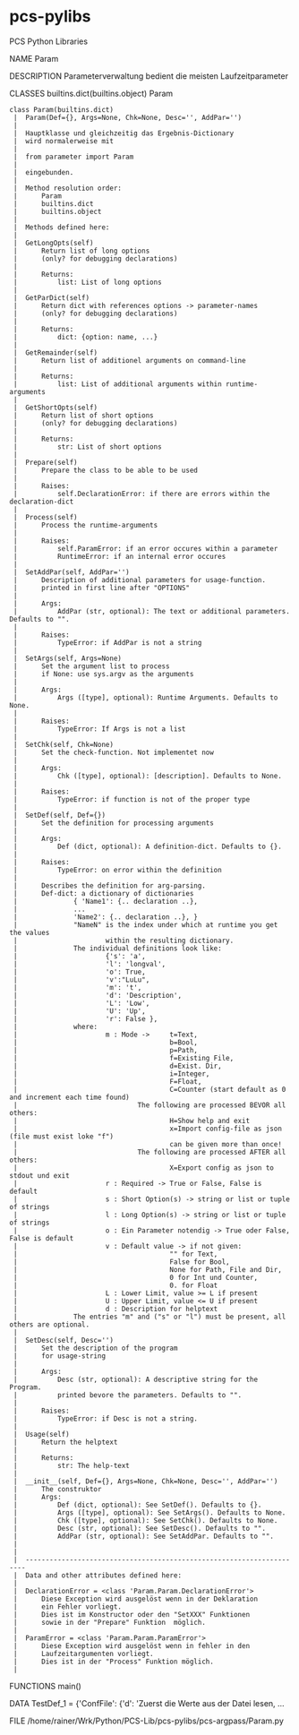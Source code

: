 # pcs-pylibs
PCS Python Libraries


NAME
    Param

DESCRIPTION
    Parameterverwaltung
            bedient die meisten Laufzeitparameter

CLASSES
    builtins.dict(builtins.object)
        Param
    
    class Param(builtins.dict)
     |  Param(Def={}, Args=None, Chk=None, Desc='', AddPar='')
     |  
     |  Hauptklasse und gleichzeitig das Ergebnis-Dictionary
     |  wird normalerweise mit
     |  
     |  from parameter import Param
     |  
     |  eingebunden.
     |  
     |  Method resolution order:
     |      Param
     |      builtins.dict
     |      builtins.object
     |  
     |  Methods defined here:
     |  
     |  GetLongOpts(self)
     |      Return list of long options
     |      (only? for debugging declarations)
     |      
     |      Returns:
     |          list: List of long options
     |  
     |  GetParDict(self)
     |      Return dict with references options -> parameter-names
     |      (only? for debugging declarations)
     |      
     |      Returns:
     |          dict: {option: name, ...}
     |  
     |  GetRemainder(self)
     |      Return list of additionel arguments on command-line
     |      
     |      Returns:
     |          list: List of additional arguments within runtime-arguments
     |  
     |  GetShortOpts(self)
     |      Return list of short options
     |      (only? for debugging declarations)
     |      
     |      Returns:
     |          str: List of short options
     |  
     |  Prepare(self)
     |      Prepare the class to be able to be used
     |      
     |      Raises:
     |          self.DeclarationError: if there are errors within the declaration-dict
     |  
     |  Process(self)
     |      Process the runtime-arguments
     |      
     |      Raises:
     |          self.ParamError: if an error occures within a parameter
     |          RuntimeError: if an internal error occures
     |  
     |  SetAddPar(self, AddPar='')
     |      Description of additional parameters for usage-function.
     |      printed in first line after "OPTIONS"
     |      
     |      Args:
     |          AddPar (str, optional): The text or additional parameters. Defaults to "".
     |      
     |      Raises:
     |          TypeError: if AddPar is not a string
     |  
     |  SetArgs(self, Args=None)
     |      Set the argument list to process
     |      if None: use sys.argv as the arguments
     |      
     |      Args:
     |          Args ([type], optional): Runtime Arguments. Defaults to None.
     |      
     |      Raises:
     |          TypeError: If Args is not a list
     |  
     |  SetChk(self, Chk=None)
     |      Set the check-function. Not implementet now
     |      
     |      Args:
     |          Chk ([type], optional): [description]. Defaults to None.
     |      
     |      Raises:
     |          TypeError: if function is not of the proper type
     |  
     |  SetDef(self, Def={})
     |      Set the definition for processing arguments
     |      
     |      Args:
     |          Def (dict, optional): A definition-dict. Defaults to {}.
     |      
     |      Raises:
     |          TypeError: on error within the definition
     |      
     |      Describes the definition for arg-parsing.
     |      Def-dict: a dictionary of dictionaries
     |              { 'Name1': {.. declaration ..}, 
     |              ...
     |              'Name2': {.. declaration ..}, }
     |              "NameN" is the index under which at runtime you get the values 
     |                      within the resulting dictionary.
     |              The individual definitions look like:
     |                      {'s': 'a',
     |                      'l': 'longval', 
     |                      'o': True, 
     |                      'v':"LuLu",
     |                      'm': 't',
     |                      'd': 'Description',
     |                      'L': 'Low', 
     |                      'U': 'Up', 
     |                      'r': False },
     |              where:
     |                      m : Mode ->     t=Text, 
     |                                      b=Bool, 
     |                                      p=Path, 
     |                                      f=Existing File, 
     |                                      d=Exist. Dir, 
     |                                      i=Integer, 
     |                                      F=Float, 
     |                                      C=Counter (start default as 0 and increment each time found)
     |                              The following are processed BEVOR all others:
     |                                      H=Show help and exit
     |                                      x=Import config-file as json (file must exist loke "f")
     |                                      can be given more than once!
     |                              The following are processed AFTER all others:
     |                                      X=Export config as json to stdout und exit
     |                      r : Required -> True or False, False is default
     |                      s : Short Option(s) -> string or list or tuple of strings
     |                      l : Long Option(s) -> string or list or tuple of strings
     |                      o : Ein Parameter notendig -> True oder False, False is default
     |                      v : Default value -> if not given: 
     |                                      "" for Text, 
     |                                      False for Bool, 
     |                                      None for Path, File and Dir,
     |                                      0 for Int und Counter, 
     |                                      0. for Float
     |                      L : Lower Limit, value >= L if present
     |                      U : Upper Limit, value <= U if present
     |                      d : Description for helptext
     |              The entries "m" and ("s" or "l") must be present, all others are optional.
     |  
     |  SetDesc(self, Desc='')
     |      Set the description of the program
     |      for usage-string
     |      
     |      Args:
     |          Desc (str, optional): A descriptive string for the Program.
     |          printed bevore the parameters. Defaults to "".
     |      
     |      Raises:
     |          TypeError: if Desc is not a string.
     |  
     |  Usage(self)
     |      Return the helptext
     |      
     |      Returns:
     |          str: The help-text
     |  
     |  __init__(self, Def={}, Args=None, Chk=None, Desc='', AddPar='')
     |      The construktor
     |      Args:
     |          Def (dict, optional): See SetDef(). Defaults to {}.
     |          Args ([type], optional): See SetArgs(). Defaults to None.
     |          Chk ([type], optional): See SetChk(). Defaults to None.
     |          Desc (str, optional): See SetDesc(). Defaults to "".
     |          AddPar (str, optional): See SetAddPar. Defaults to "".
     |  
     |  
     |  ----------------------------------------------------------------------
     |  Data and other attributes defined here:
     |  
     |  DeclarationError = <class 'Param.Param.DeclarationError'>
     |      Diese Exception wird ausgelöst wenn in der Deklaration
     |      ein Fehler vorliegt.
     |      Dies ist im Konstructor oder den "SetXXX" Funktionen
     |      sowie in der "Prepare" Funktion  möglich.
     |  
     |  ParamError = <class 'Param.Param.ParamError'>
     |      Diese Exception wird ausgelöst wenn in fehler in den
     |      Laufzeitargumenten vorliegt.
     |      Dies ist in der "Process" Funktion möglich.
     |  

FUNCTIONS
    main()

DATA
    TestDef_1 = {'ConfFile': {'d': 'Zuerst die Werte aus der Datei lesen, ...

FILE
    /home/rainer/Wrk/Python/PCS-Lib/pcs-pylibs/pcs-argpass/Param.py


